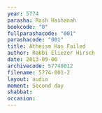 ```yaml
---
year: 5774
parasha: Rosh Hashanah
bookcode: "0"
fullparashacode: "001"
parashacode: "001"
title: Atheism Has Failed
author: Rabbi Eliezer Hirsch
date: 2013-09-06
archivecode: 57740012
filename: 5774-001-2
layout: audio
moment: Second day
shabbat: 
occasion: 
---
```

